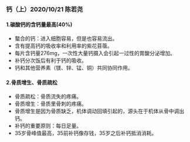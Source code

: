 ### 钙（上）2020/10/21 陈若尧

#### 1.碳酸钙的含钙量最高(40%)
* 螯合的钙：进入细胞容易，但是也容易流出。
* 含有提高钙的吸收率和利用率的紫花苜蓿。
* 每片含钙量276mg，一次性大量钙摄入会引起一过性的胃酸分泌增加。
* 补钙分次饭后有利于钙的吸收。
* 钙和其他营养素（镁、锌、锰、铜）共同协同作用。

#### 2.骨质增生、骨质疏松
* 骨质疏松：骨质流失的疼痛。
* 骨质增生：骨质里骨刺的疼痛。
* 骨质增生是因为骨质缺乏，机体调动回填引起的，源头在于机体从骨中调出钙。
* 补钙的重要原则：每日足量。
* 35岁骨峰值最高，35前补钙像存钱，35岁之后补钙抵消消耗。